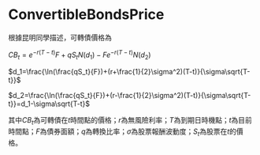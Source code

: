 # ConvertibleBondsPrice

根據昆明同學描述，可轉債價格為

$CB_t=e^{-r(T-t)}F+qS_tN(d_1)-Fe^{-r(T-t)}N(d_2)$

$d_1=\frac{\ln(\frac{qS_t}{F})+(r+\frac{1}{2}\sigma^2)(T-t)}{\sigma\sqrt{T-t}}$

$d_2=\frac{\ln(\frac{qS_t}{F})+(r-\frac{1}{2}\sigma^2)(T-t)}{\sigma\sqrt{T-t}}=d_1-\sigma\sqrt{T-t}$

其中$CB_t$為可轉債在$t$時間點的價格；$r$為無風險利率；$T$為到期日時機點；$t$為目前時間點；$F$為債券面額；$q$為轉換比率；$\sigma$為股票報酬波動度；$S_t$為股票在$t$的價格。

